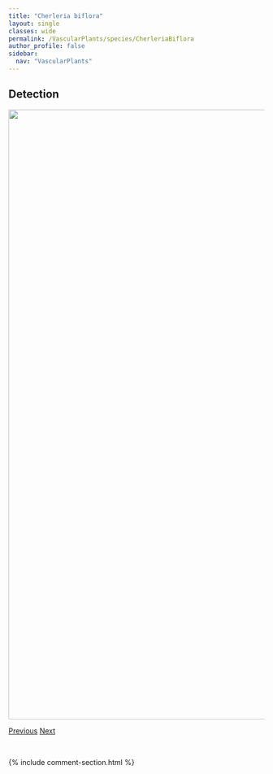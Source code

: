```yaml
---
title: "Cherleria biflora"
layout: single
classes: wide
permalink: /VascularPlants/species/CherleriaBiflora
author_profile: false
sidebar:
  nav: "VascularPlants"
---
```


<h2>Detection</h2>

<a href="https://drive.google.com/uc?export=view&id=1QW6-mXT7GK-awnvDM2SARo-ldEGLlU_G">
<img src="https://drive.google.com/uc?export=view&id=1QW6-mXT7GK-awnvDM2SARo-ldEGLlU_G" height = "1200" width = "800">
</a>


<a href="/DevelopmentWebsite/VascularPlants/species/ChenopodiumOther" class="pagination--pager" title="Chenopodium other">Previous</a> <a href="/DevelopmentWebsite/VascularPlants/species/ChrysospleniumTetrandrumIowense" class="pagination--pager" title="Chrysosplenium tetrandrum/iowense">Next</a>

<p>&nbsp;</p>

{% include comment-section.html %}
